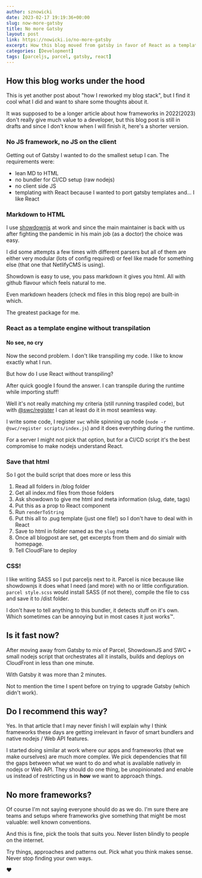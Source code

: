 ```yaml
---
author: sznowicki
date: 2023-02-17 19:19:36+00:00
slug: now-more-gatsby
title: No more Gatsby
layout: post
link: https://nowicki.io/no-more-gatsby
excerpt: How this blog moved from gatsby in favor of React as a template system, bundle-less nodejs and small parceljs setup.
categories: [Development]
tags: [parceljs, parcel, gatsby, react]
---
```


## How this blog works under the hood

This is yet another post about "how I reworked my blog stack", but I find it cool what I did
and want to share some thoughts about it.

It was supposed to be a longer article about how frameworks in 2022(2023) don't really give much value
to a developer, but this blog post is still in drafts and since I don't know when I will finish it, here's a shorter version.

### No JS framework, no JS on the client

Getting out of Gatsby I wanted to do the smallest setup I can. The requirements were:

- lean MD to HTML
- no bundler for CI/CD setup (raw nodejs)
- no client side JS
- templating with React because I wanted to port gatsby templates and... I like React

### Markdown to HTML

I use [showdownjs](https://www.npmjs.com/package/showdown) at work and since the main maintainer
is back with us after fighting the pandemic in his main job (as a doctor) the choice was easy.

I did some attempts a few times with different parsers but all of them are either very modular (lots of config required)
or feel like made for something else (that one that NetlifyCMS is using).

Showdown is easy to use, you pass markdown it gives you html. All with github flavour which feels natural to me.

Even markdown headers (check md files in this blog repo) are built-in which.

The greatest package for me.

### React as a template engine without transpilation

#### No see, no cry
Now the second problem. I don't like transpiling my code. I like to know exactly what I run.

But how do I use React without transpiling?

After quick google I found the answer. I can transpile during the runtime while importing stuff!

Well it's not really matching my criteria (still running traspiled code), but with [@swc/register](https://www.npmjs.com/package/swc-register)
I can at least do it in most seamless way.

I write some code, I register `swc` while spinning up node (`node -r @swc/register scripts/index.js`) and it does everything during the runtime.

For a server I might not pick that option, but for a CI/CD script it's the best compromise to make nodejs understand React.

### Save that html

So I got the build script that does more or less this

1. Read all folders in /blog folder
2. Get all index.md files from those folders
3. Ask showdown to give me html and meta information (slug, date, tags)
4. Put this as a prop to React component
5. Run `renderToString`
6. Put this all to .pug template (just one file!) so I don't have to deal with <head> in React
7. Save to html in folder named as the `slug` meta
8. Once all blogpost are set, get excerpts from them and do simialr with homepage.
9. Tell CloudFlare to deploy

### CSS!

I like writing SASS so I put parceljs next to it. Parcel is nice because like showdownjs it does
what I need (and more) with no or little configuration. `parcel style.scss` would install SASS (if not there), compile the file to css and save it to /dist folder.

I don't have to tell anything to this bundler, it detects stuff on it's own. Which sometimes can be annoying but in most cases it just works™.

## Is it fast now?

After moving away from Gatsby to mix of Parcel, ShowdownJS and SWC + small nodejs script that orchestrates all it installs, builds and deploys on CloudFront in less than one minute.

With Gatsby it was more than 2 minutes.

Not to mention the time I spent before on trying to upgrade Gatsby (which didn't work).

## Do I recommend this way?

Yes. In that article that I may never finish I will explain why I think frameworks these days are
getting irrelevant in favor of smart bundlers and native nodejs / Web API features.

I started doing similar at work where our apps and frameworks (that we make ourselves) are much more
complex. We pick dependencies that fill the gaps between what we want to do and what is available
natively in nodejs or Web API. They should do one thing, be unopinionated and enable us instead of
restricting us in **how** we want to approach things.

## No more frameworks?

Of course I'm not saying everyone should do as we do. I'm sure there are teams and setups where
frameworks give something that might be most valuable: well known conventions.

And this is fine, pick the tools that suits you. Never listen blindly to people on the internet.

Try things, approaches and patterns out. Pick what you think makes sense. Never stop finding your own ways.

❤️
